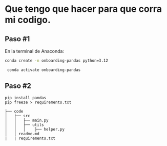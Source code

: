 # Que tengo que hacer para que corra mi codigo.
## Paso #1
En la terminal de Anaconda:
```bash
conda create -n onboarding-pandas python=3.12
```


```bash
 conda activate onboarding-pandas
```
## Paso #2
```
pip install pandas
pip freeze > requirements.txt
```

```
├── code
│   ├── src
│   │   ├── main.py
│   │   ├── utils
│   │   │    ├── helper.py
│   │ readme.md
|   | requirements.txt
```
